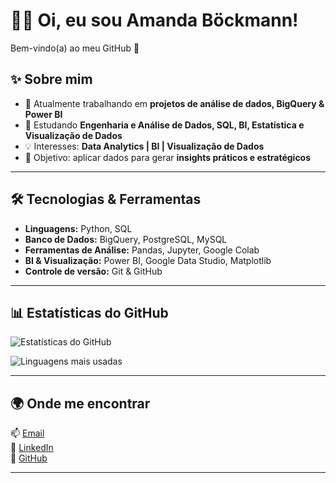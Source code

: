 # 👩‍💻 Oi, eu sou Amanda Böckmann!  

Bem-vindo(a) ao meu GitHub 🚀  

## ✨ Sobre mim  
- 🔭 Atualmente trabalhando em **projetos de análise de dados, BigQuery & Power BI**  
- 🌱 Estudando **Engenharia e Análise de Dados, SQL, BI, Estatística e Visualização de Dados**  
- 💡 Interesses: **Data Analytics | BI | Visualização de Dados**  
- 🎯 Objetivo: aplicar dados para gerar **insights práticos e estratégicos**  

---

## 🛠️ Tecnologias & Ferramentas  
- **Linguagens:** Python, SQL  
- **Banco de Dados:** BigQuery, PostgreSQL, MySQL  
- **Ferramentas de Análise:** Pandas, Jupyter, Google Colab  
- **BI & Visualização:** Power BI, Google Data Studio, Matplotlib  
- **Controle de versão:** Git & GitHub  

---

## 📊 Estatísticas do GitHub  
![Estatísticas do GitHub](https://github-readme-stats.vercel.app/api?username=amandabockmann&show_icons=true&theme=radical)  

![Linguagens mais usadas](https://github-readme-stats.vercel.app/api/top-langs/?username=amandabockmann&layout=compact&theme=radical)  

---

## 🌍 Onde me encontrar  
📫 [Email](mailto:amandabockmann@gmail.com)  
💼 [LinkedIn](https://linkedin.com/in/amanda-bockmann/)  
🐙 [GitHub](https://github.com/amandabockmann)  

---

